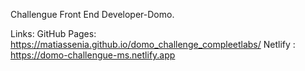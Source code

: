 Challengue Front End Developer-Domo.

Links: 
GitHub Pages: https://matiassenia.github.io/domo_challenge_compleetlabs/
Netlify : https://domo-challengue-ms.netlify.app
